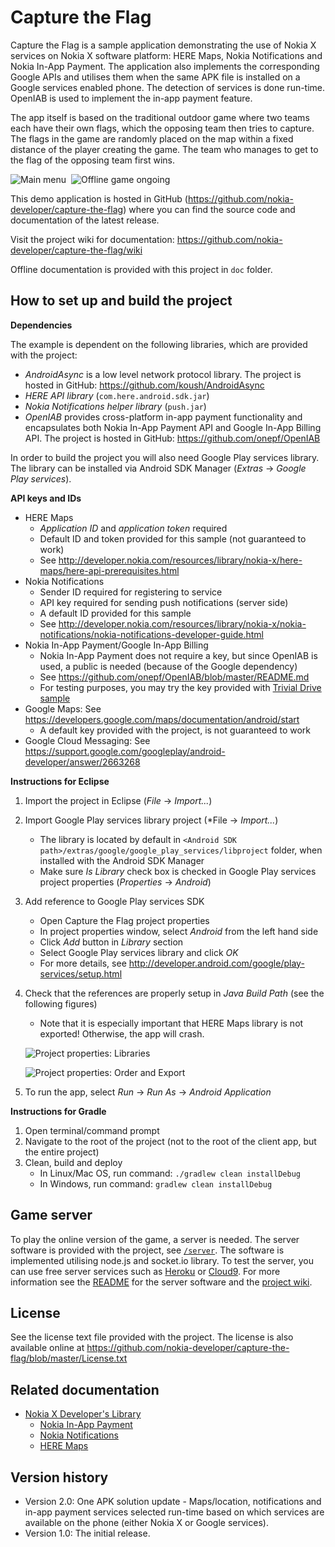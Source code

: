 Capture the Flag
================

Capture the Flag is a sample application demonstrating the use of Nokia X
services on Nokia X software platform: HERE Maps, Nokia Notifications and Nokia
In-App Payment. The application also implements the corresponding Google APIs
and utilises them when the same APK file is installed on a Google services
enabled phone. The detection of services is done run-time. OpenIAB is used to
implement the in-app payment feature.

The app itself is based on the traditional outdoor game where two teams each
have their own flags, which the opposing team then tries to capture. The flags
in the game are randomly placed on the map within a fixed distance of the
player creating the game. The team who manages to get to the flag of the
opposing team first wins.

![Main menu](https://raw.github.com/nokia-developer/capture-the-flag/master/doc/screenshots/ctf_screenshot_1_small.png)&nbsp;
![Offline game ongoing](https://raw.github.com/nokia-developer/capture-the-flag/master/doc/screenshots/ctf_screenshot_2_small.png)

This demo application is hosted in GitHub
(https://github.com/nokia-developer/capture-the-flag) where you can find the
source code and documentation of the latest release.

Visit the project wiki for documentation:
https://github.com/nokia-developer/capture-the-flag/wiki

Offline documentation is provided with this project in `doc` folder.


How to set up and build the project
-------------------------------------------------------------------------------

**Dependencies**

The example is dependent on the following libraries, which are provided with
the project:

* *AndroidAsync* is a low level network protocol library. The project is
  hosted in GitHub: https://github.com/koush/AndroidAsync
* *HERE API library* (`com.here.android.sdk.jar`)
* *Nokia Notifications helper library* (`push.jar`)
* *OpenIAB* provides cross-platform in-app payment functionality and
  encapsulates both Nokia In-App Payment API and Google In-App Billing API.
  The project is hosted in GitHub: https://github.com/onepf/OpenIAB

In order to build the project you will also need Google Play services library.
The library can be installed via Android SDK Manager (*Extras* -> *Google Play
services*).

**API keys and IDs**

* HERE Maps
    * *Application ID* and *application token* required
    * Default ID and token provided for this sample (not guaranteed to work)
    * See http://developer.nokia.com/resources/library/nokia-x/here-maps/here-api-prerequisites.html
* Nokia Notifications
    * Sender ID required for registering to service
    * API key required for sending push notifications (server side)
    * A default ID provided for this sample
    * See http://developer.nokia.com/resources/library/nokia-x/nokia-notifications/nokia-notifications-developer-guide.html
* Nokia In-App Payment/Google In-App Billing
    * Nokia In-App Payment does not require a key, but since OpenIAB is used, a
      public is needed (because of the Google dependency)
    * See https://github.com/onepf/OpenIAB/blob/master/README.md
    * For testing purposes, you may try the key provided with
      [Trivial Drive sample](https://github.com/onepf/OpenIAB/blob/master/samples/trivialdrive/src/org/onepf/trivialdrive/MainActivity.java#L172)
* Google Maps: See https://developers.google.com/maps/documentation/android/start
    * A default key provided with the project, is not guaranteed to work
* Google Cloud Messaging: See https://support.google.com/googleplay/android-developer/answer/2663268
    
**Instructions for Eclipse**

1. Import the project in Eclipse (*File* -> *Import...*)
2. Import Google Play services library project (*File -> *Import...*)
    * The library is located by default in
      `<Android SDK path>/extras/google/google_play_services/libproject` folder,
      when installed with the Android SDK Manager
    * Make sure *Is Library* check box is checked in Google Play services
      project properties (*Properties* -> *Android*)
3. Add reference to Google Play services SDK
    * Open Capture the Flag project properties
    * In project properties window, select *Android* from the left hand side
    * Click *Add* button in *Library* section
    * Select Google Play services library and click *OK* 
    * For more details, see http://developer.android.com/google/play-services/setup.html
4. Check that the references are properly setup in *Java Build Path* (see the
   following figures)
    * Note that it is especially important that HERE Maps library is not
      exported! Otherwise, the app will crash.

    ![*Project properties: Libraries*](https://raw.githubusercontent.com/nokia-developer/capture-the-flag/master/doc/figures/eclipse_project_properties_1.png)

    ![*Project properties: Order and Export*](https://raw.githubusercontent.com/nokia-developer/capture-the-flag/master/doc/figures/eclipse_project_properties_2.png)

5. To run the app, select *Run* -> *Run As* -> *Android Application*

**Instructions for Gradle**

1. Open terminal/command prompt
2. Navigate to the root of the project (not to the root of the client app, but
   the entire project)
3. Clean, build and deploy
    * In Linux/Mac OS, run command: `./gradlew clean installDebug`
    * In Windows, run command: `gradlew clean installDebug`

Game server
-------------------------------------------------------------------------------

To play the online version of the game, a server is needed. The server software
is provided with the project, see
[`/server`](https://github.com/nokia-developer/capture-the-flag/tree/master/capture-the-flag-server).
The software is implemented utilising node.js and socket.io library. To test
the server, you can use free server services such as
[Heroku](https://www.heroku.com/) or [Cloud9](https://c9.io/). For more
information see the
[README](https://github.com/nokia-developer/capture-the-flag/blob/master/capture-the-flag-server/README.md)
for the server software and the
[project wiki](https://github.com/nokia-developer/capture-the-flag/wiki).


License
-------------------------------------------------------------------------------

See the license text file provided with the project. The license is also
available online at
https://github.com/nokia-developer/capture-the-flag/blob/master/License.txt


Related documentation
-------------------------------------------------------------------------------

* [Nokia X Developer's Library](http://developer.nokia.com/resources/library/nokia-x)
    * [Nokia In-App Payment](http://developer.nokia.com/resources/library/nokia-x/nokia-in-app-payment.html)
    * [Nokia Notifications](http://developer.nokia.com/resources/library/nokia-x/nokia-notifications.html)
    * [HERE Maps](http://developer.nokia.com/resources/library/nokia-x/here-maps.html)


Version history
-------------------------------------------------------------------------------

* Version 2.0: One APK solution update - Maps/location, notifications and in-app
  payment services selected run-time based on which services are available on
  the phone (either Nokia X or Google services).
* Version 1.0: The initial release.
